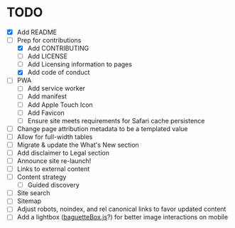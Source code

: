 # TODO

- [x] Add README
- [ ] Prep for contributions
  - [x] Add CONTRIBUTING
  - [ ] Add LICENSE
  - [ ] Add Licensing information to pages
  - [x] Add code of conduct
- [ ] PWA
  - [ ] Add service worker
  - [ ] Add manifest
  - [ ] Add Apple Touch Icon
  - [ ] Add Favicon
  - [ ] Ensure site meets requirements for Safari cache persistence
- [ ] Change page attribution metadata to be a templated value
- [ ] Allow for full-width tables
- [ ] Migrate & update the What's New section
- [ ] Add disclaimer to Legal section
- [ ] Announce site re-launch!
- [ ] Links to external content
- [ ] Content strategy
  - [ ] Guided discovery
- [ ] Site search
- [ ] Sitemap
- [ ] Adjust robots, noindex, and rel canonical links to favor updated content
- [ ] Add a lightbox ([baguetteBox.js][1]?) for better image interactions on mobile

[1]: https://github.com/feimosi/baguetteBox.js
